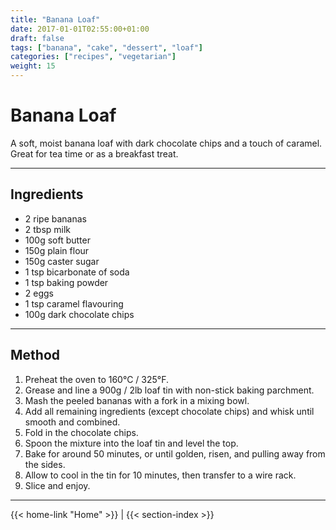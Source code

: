 ```yaml
---
title: "Banana Loaf"
date: 2017-01-01T02:55:00+01:00
draft: false
tags: ["banana", "cake", "dessert", "loaf"]
categories: ["recipes", "vegetarian"]
weight: 15
---
```


# Banana Loaf

A soft, moist banana loaf with dark chocolate chips and a touch of caramel. Great for tea time or as a breakfast treat.

---

## Ingredients

- 2 ripe bananas  
- 2 tbsp milk  
- 100g soft butter  
- 150g plain flour  
- 150g caster sugar  
- 1 tsp bicarbonate of soda  
- 1 tsp baking powder  
- 2 eggs  
- 1 tsp caramel flavouring  
- 100g dark chocolate chips  

---

## Method

1. Preheat the oven to 160°C / 325°F.  
2. Grease and line a 900g / 2lb loaf tin with non-stick baking parchment.  
3. Mash the peeled bananas with a fork in a mixing bowl.  
4. Add all remaining ingredients (except chocolate chips) and whisk until smooth and combined.  
5. Fold in the chocolate chips.  
6. Spoon the mixture into the loaf tin and level the top.  
7. Bake for around 50 minutes, or until golden, risen, and pulling away from the sides.  
8. Allow to cool in the tin for 10 minutes, then transfer to a wire rack.  
9. Slice and enjoy.

---
{{< home-link "Home" >}} | {{< section-index >}}